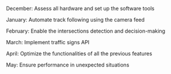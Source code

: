 December:
Assess all hardware and set up the software tools

January:
Automate track following using the camera feed

February:
Enable the intersections detection and decision-making

March:
Implement traffic signs API

April:
Optimize the functionalities of all the previous features

May:
Ensure performance in unexpected situations
